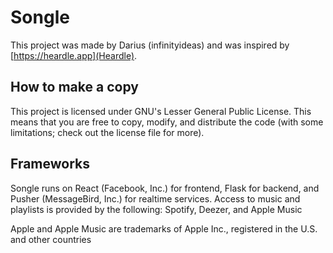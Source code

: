 # Songle

This project was made by Darius (infinityideas) and was inspired by [https://heardle.app](Heardle). 

## How to make a copy
This project is licensed under GNU's Lesser General Public License. This means that you are free to copy, modify, and distribute the code (with some limitations; check out the license file for more).

## Frameworks
Songle runs on React (Facebook, Inc.) for frontend, Flask for backend, and Pusher (MessageBird, Inc.) for realtime services. Access to music and playlists is provided by the following: Spotify, Deezer, and Apple Music

Apple and Apple Music are trademarks of Apple Inc., registered in the U.S. and other countries
